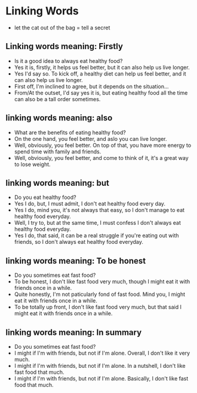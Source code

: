 # Linking Words
- let the cat out of the bag = tell a secret

## Linking words meaning: Firstly
- Is it a good idea to always eat healthy food?
- Yes it is, firstly, it helps us feel better, but it can also help us live longer. 
- Yes I'd say so. To kick off, a healthy diet can help us feel better, and it can also help us live longer.
- First off, I'm inclined to agree, but it depends on the situation...
- From/At the outset, I'd say yes it is, but eating healthy food all the time can also be a tall order sometimes.

## linking words meaning: also
- What are the benefits of eating healthy food?
- On the one hand, you feel better, and aslo you can live longer.
- Well, obviously, you feel better. On top of that, you have more energy to spend time with family and friends.
- Well, obviously, you feel better, and come to think of it, it's a great way to lose weight.

## linking words meaning: but
- Do you eat healthy food?
- Yes I do, but, I must admit, I don't eat healthy food every day.
- Yes I do, mind you, it's not always that easy, so I don't manage to eat healthy food everyday.
- Well, I try to, but at the same time, I must confess I don't always  eat healthy food everyday.
- Yes I do, that said, it can be a real struggle if you're eating out with friends, so I don't always eat healthy food everyday.
 
 ## linking words meaning: To be honest
 - Do you sometimes eat fast food?
 - To be honest, I don't like fast food very much, though I might eat it with friends once in a while.
 - Quite honestly, I'm not paticularly fond of fast food. Mind you, I might eat it with friends once in a while.
 - To be totally up front, I don't like fast food very much, but that said I might eat it with friends once in a while.


## linking words meaning: In summary
- Do you sometimes eat fast food?
- I might if I'm with friends, but not if I'm alone. Overall, I don't like it very much.
- I might if I'm with friends, but not if I'm alone. In a nutshell, I don't like fast food that much.
- I might if I'm with friends, but not if I'm alone. Basically, I don't like fast food that much.
